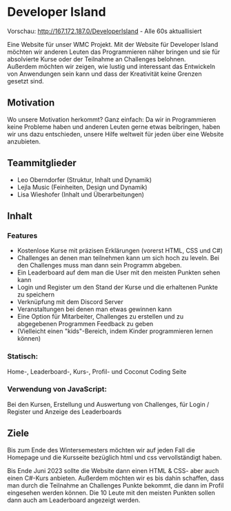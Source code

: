 # Developer Island
Vorschau: http://167.172.187.0/DeveloperIsland - Alle 60s aktuallisiert

Eine Website für unser WMC Projekt. Mit der Website für Developer Island möchten wir anderen Leuten das Programmieren näher bringen und sie für absolvierte Kurse oder der Teilnahme an Challenges belohnen.
<br>Außerdem möchten wir zeigen, wie lustig und interessant das Entwickeln von Anwendungen sein kann und dass der Kreativität keine Grenzen gesetzt sind.

## Motivation
Wo unsere Motivation herkommt? Ganz einfach: Da wir in Programmieren keine Probleme haben und anderen Leuten gerne etwas beibringen, haben wir uns dazu entschieden, unsere Hilfe weltweit für jeden über eine Website anzubieten.

## Teammitglieder
* Leo Oberndorfer (Struktur, Inhalt und Dynamik)
* Lejla Music (Feinheiten, Design und Dynamik)
* Lisa Wieshofer (Inhalt und Überarbeitungen)

## Inhalt
### Features
* Kostenlose Kurse mit präzisen Erklärungen (vorerst HTML, CSS und C#)
* Challenges an denen man teilnehmen kann um sich hoch zu leveln. Bei den Challenges muss man dann sein Programm abgeben.
* Ein Leaderboard auf dem man die User mit den meisten Punkten sehen kann
* Login und Register um den Stand der Kurse und die erhaltenen Punkte zu speichern
* Verknüpfung mit dem Discord Server
* Veranstaltungen bei denen man etwas gewinnen kann
* Eine Option für Mitarbeiter, Challenges zu erstellen und zu abgegebenen Programmen Feedback zu geben
* (Vielleicht einen "kids"-Bereich, indem Kinder programmieren lernen können)
### Statisch:
Home-, Leaderboard-, Kurs-, Profil- und Coconut Coding Seite
### Verwendung von JavaScript:
Bei den Kursen, Erstellung und Auswertung von Challenges, für Login / Register und Anzeige des Leaderboards

## Ziele
Bis zum Ende des Wintersemesters möchten wir auf jeden Fall die Homepage und die Kursseite bezüglich html und css vervollständigt haben.

Bis Ende Juni 2023 sollte die Website dann einen HTML & CSS- aber auch einen C#-Kurs anbieten. Außerdem möchten wir es bis dahin schaffen, dass man durch die Teilnahme an Challenges Punkte bekommt, die dann im Profil eingesehen werden können. Die 10 Leute mit den meisten Punkten sollen dann auch am Leaderboard angezeigt werden.
